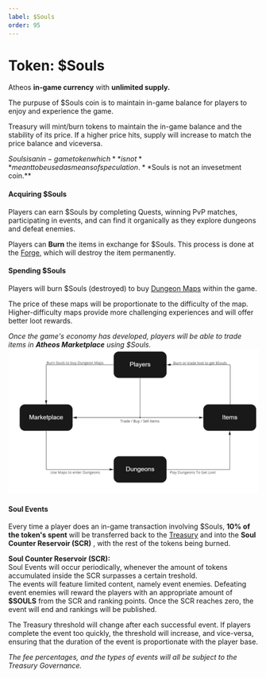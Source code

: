 ```yaml
---
label: $Souls
order: 95
---
```

 
# Token: $Souls

Atheos **in-game currency** with **unlimited supply.**  

The purpuse of $Souls coin is to maintain in-game balance for players to enjoy and experience the game.

Treasury will mint/burn tokens to maintain the in-game balance and the stability of its price. 
If a higher price hits, supply will increase to match the price balance and viceversa.

$Souls is an in-game token which **is not** meant to be used as means of speculation.   **$Souls is not an invesetment coin.**

#### **Acquiring $Souls**  
Players can earn $Souls by completing Quests, winning PvP matches, participating in events, and can find it organically as they explore dungeons and defeat enemies. 

Players can **Burn** the items in exchange for $Souls.  This process is done at the [Forge](https://atheosgame.github.io/game/commongrounds/the-forge/), which will destroy the item permanently. 

#### **Spending $Souls**   
Players will burn $Souls (destroyed) to buy [Dungeon Maps](https://atheosgame.github.io/game/gameplaymechanics/maps/) within the game.

The price of these maps will be proportionate to the difficulty of the map. 
Higher-difficulty maps provide more challenging experiences and will offer better loot rewards. 


*Once the game's economy has developed, players will be able to trade items in **Atheos Marketplace** using $Souls.*
![](soulsgraph1.jpg)

#### Soul Events

Every time a player does an in-game transaction involving $Souls, **10% of the token's spent** will be transferred back to the [Treasury](https://atheosgame.github.io/tokenomics/treasury/) and into the **Soul Counter Reservoir (SCR)** , with the rest of the tokens being burned. 

 **Soul Counter Reservoir (SCR):**  
Soul Events will occur periodically, whenever the amount of tokens accumulated inside the SCR surpasses a certain treshold.  
The events will feature limited content, namely event enemies. Defeating event enemies will reward the players with an appropriate amount of **$SOULS** from the SCR and ranking points. Once the SCR reaches zero, the event will end and rankings will be published. 

The Treasury threshold will change after each successful event. If players complete the event too quickly, the threshold will increase, and vice-versa, ensuring that the duration of the event is proportionate with the player base. 

*The fee percentages, and the types of events will all be subject to the Treasury Governance.*
